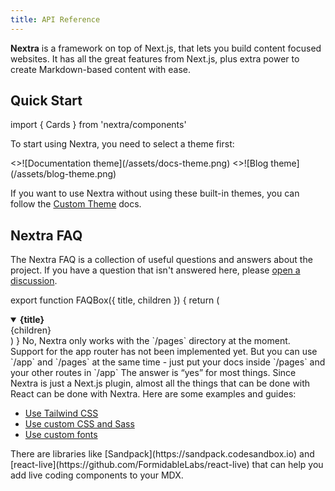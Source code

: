 ```yaml
---
title: API Reference
---
```


**Nextra** is a framework on top of Next.js, that lets you build content focused
websites. It has all the great features from Next.js, plus extra power to create
Markdown-based content with ease.

## Quick Start

import { Cards } from 'nextra/components'

To start using Nextra, you need to select a theme first:

<Cards num={2}>
  <Cards.Card
    image
    arrow
    title="Documentation theme"
    href="/docs/docs-theme/start"
  >
    <>![Documentation theme](/assets/docs-theme.png)</>
  </Cards.Card>
  <Cards.Card image arrow title="Blog theme" href="/docs/blog-theme/start">
    <>![Blog theme](/assets/blog-theme.png)</>
  </Cards.Card>
</Cards>

If you want to use Nextra without using these built-in themes, you can follow
the [Custom Theme](/docs/custom-theme) docs.

## Nextra FAQ

The Nextra FAQ is a collection of useful questions and answers about the
project. If you have a question that isn't answered here, please
[open a discussion](https://github.com/shuding/nextra/discussions).

export function FAQBox({ title, children }) {
return (

<details
      open
      className="last-of-type:mb-0 rounded-lg bg-neutral-50 dark:bg-neutral-800 p-2 mt-4"
    >
<summary>
<strong className="text-lg">{title}</strong>
</summary>
<div className="nx-p-2">{children}</div>
</details>
)
}

<FAQBox title="Can I use Nextra with Next.js app router?">
  No, Nextra only works with the `/pages` directory at the moment. Support for
  the app router has not been implemented yet. But you can use `/app` and
  `/pages` at the same time - just put your docs inside `/pages` and your other
  routes in `/app`
</FAQBox>

<FAQBox title="Can I use X with Nextra?">
  The answer is “yes” for most things. Since Nextra is just a Next.js plugin, almost all the things
  that can be done with React can be done with Nextra. Here are some examples and guides:

- [Use Tailwind CSS](/docs/guide/tailwind-css)
- [Use custom CSS and Sass](/docs/guide/custom-css)
- [Use custom fonts](https://nextjs.org/docs/basic-features/font-optimization)

</FAQBox>

<FAQBox title="How can I add a live coding component in Nextra?">
  There are libraries like [Sandpack](https://sandpack.codesandbox.io) and
  [react-live](https://github.com/FormidableLabs/react-live) that can help you
  add live coding components to your MDX.
</FAQBox>
